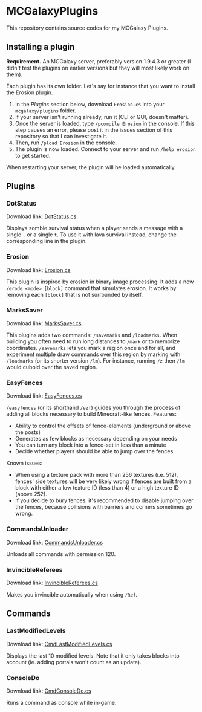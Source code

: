 # MCGalaxyPlugins

This repository contains source codes for my MCGalaxy Plugins.

## Installing a plugin

**Requirement.** An MCGalaxy server, preferably version 1.9.4.3 or greater (I didn't test the plugins on earlier versions but they will most likely work on them).

Each plugin has its own folder. Let's say for instance that you want to install the Erosion plugin.

1. In the *Plugins* section below, download `Erosion.cs` into your `mcgalaxy/plugins` folder.
2. If your server isn't running already, run it (CLI or GUI, doesn't matter).
3. Once the server is loaded, type `/pcompile Erosion` in the console. If this step causes an error, please post it in the issues section of this repository so that I can investigate it.
4. Then, run `/pload Erosion` in the console. 
5. The plugin is now loaded. Connect to your server and run `/help erosion` to get started.

When restarting your server, the plugin will be loaded automatically.

## Plugins

### DotStatus

Download link: [DotStatus.cs](https://raw.githubusercontent.com/dflat2/MCGalaxyPlugins/main/DotStatus/DotStatus.cs)

Displays zombie survival status when a player sends a message with a single `.` or a single `t`. To use it with lava survival instead, change the corresponding line in the plugin.

### Erosion

Download link: [Erosion.cs](https://raw.githubusercontent.com/dflat2/MCGalaxyPlugins/main/Erosion/Erosion.cs)

This plugin is inspired by erosion in binary image processing. It adds a new `/erode <mode> [block]` command that simulates erosion. It works by removing each `[block]` that is not surrounded by itself.

### MarksSaver

Download link: [MarksSaver.cs](https://raw.githubusercontent.com/dflat2/MCGalaxyPlugins/main/MarksSaver/MarksSaver.cs)

This plugins adds two commands: `/savemarks` and `/loadmarks`. When building you often need to run long distances to `/mark` or to memorize coordinates. `/savemarks` lets you mark a region once and for all, and experiment multiple draw commands over this region by marking with `/loadmarks` (or its shorter version `/lm`). For instance, running `/z` then `/lm` would cuboid over the saved region.

### EasyFences

Download link: [EasyFences.cs](https://raw.githubusercontent.com/dflat2/MCGalaxyPlugins/main/EasyFences/EasyFences.cs)

`/easyfences` (or its shorthand `/ezf`) guides you through the process of adding all blocks necessary to build Minecraft-like fences. Features:

+ Ability to control the offsets of fence-elements (underground or above the posts)
+ Generates as few blocks as necessary depending on your needs
+ You can turn any block into a fence-set in less than a minute
+ Decide whether players should be able to jump over the fences

Known issues:

+ When using a texture pack with more than 256 textures (i.e. 512), fences' side textures  will be very likely wrong if fences are built from a block with either a low texture ID (less than 4) or a high texture ID (above 252).
+ If you decide to bury fences, it's recommended to disable jumping over the fences, because collisions with barriers and corners sometimes go wrong.

### CommandsUnloader

Download link: [CommandsUnloader.cs](https://raw.githubusercontent.com/dflat2/MCGalaxyPlugins/main/CommandsUnloader/CommandsUnloader.cs)

Unloads all commands with permission 120.

### InvincibleReferees

Download link: [InvincibleReferees.cs](https://raw.githubusercontent.com/dflat2/MCGalaxyPlugins/main/InvincibleReferees/InvincibleReferees.cs)

Makes you invincible automatically when using `/Ref`.

## Commands

### LastModifiedLevels

Download link: [CmdLastModifiedLevels.cs](https://raw.githubusercontent.com/dflat2/MCGalaxyPlugins/main/Commands/Commands/CmdLastModifiedLevels.cs)

Displays the last 10 modified levels. Note that it only takes blocks into account (ie. adding portals won't count as an update).

### ConsoleDo

Download link: [CmdConsoleDo.cs](https://raw.githubusercontent.com/dflat2/MCGalaxyPlugins/main/Commands/Commands/CmdConsoleDo.cs)

Runs a command as console while in-game.
